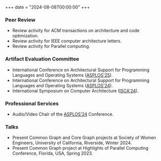 +++
date = "2024-08-08T00:00:00"
+++

### Peer Review
- Review activity for ACM transactions on architecture and code optimization.
- Review activity for IEEE computer architecture letters.
- Review activity for Parallel computing.

### Artifact Evaluation Committee
- International Conference on Architectural Support for Programming Languages and Operating Systems ([ASPLOS'25](https://www.asplos-conference.org/asplos2025/)).
- International Conference on Architectural Support for Programming Languages and Operating Systems ([ASPLOS'24](https://www.asplos-conference.org/asplos2024/committees/index.html#organizing-committee)).
- International Symposium on Computer Architecture ([ISCA'24](https://iscaconf.org/isca2024/)).

### Professional Services
- Audio/Video Chair of the [ASPLOS’24](https://www.asplos-conference.org/asplos2024/) Conference.

### Talks
- Present Common Graph and Core Graph projects at Society of Women Engineers, University
of California, Riverside, Winter 2024.
- Present Common Graph project at Highlights of Parallel Computing Conference, Florida, USA,
Spring 2023.


<!-- ### Reviewer
- Conferences: CGO’25, MICRO’25, ISPASS’24, PPOPP’24, MICRO’23, ICDCS’23, ACM ICS’23, ISPASS’23, ICDCS’22, ISPASS’22, CGO’20, MICRO’20, PACT’20.
- Journals: CAL’23, TACO’23, IEEE Transaction on Computers’23, Parallel Computing’23.
 -->

